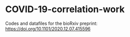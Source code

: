 # COVID-19-correlation-work

Codes and datafiles for the bioRxiv preprint: https://doi.org/10.1101/2020.12.07.415596
